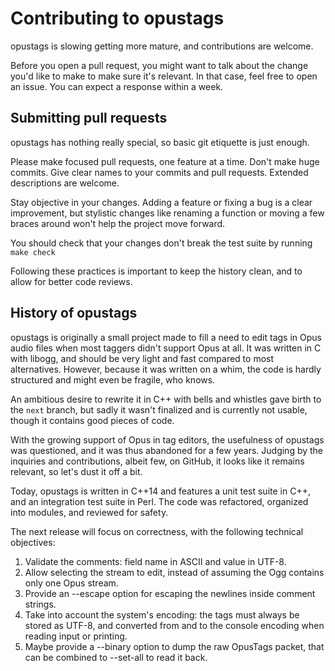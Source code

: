 # Contributing to opustags

opustags is slowing getting more mature, and contributions are welcome.

Before you open a pull request, you might want to talk about the change you'd
like to make to make sure it's relevant. In that case, feel free to open an
issue. You can expect a response within a week.

## Submitting pull requests

opustags has nothing really special, so basic git etiquette is just enough.

Please make focused pull requests, one feature at a time. Don't make huge
commits. Give clear names to your commits and pull requests. Extended
descriptions are welcome.

Stay objective in your changes. Adding a feature or fixing a bug is a clear
improvement, but stylistic changes like renaming a function or moving a few
braces around won't help the project move forward.

You should check that your changes don't break the test suite by running
`make check`

Following these practices is important to keep the history clean, and to allow
for better code reviews.

## History of opustags

opustags is originally a small project made to fill a need to edit tags in Opus
audio files when most taggers didn't support Opus at all. It was written in C
with libogg, and should be very light and fast compared to most alternatives.
However, because it was written on a whim, the code is hardly structured and
might even be fragile, who knows.

An ambitious desire to rewrite it in C++ with bells and whistles gave birth to
the `next` branch, but sadly it wasn't finalized and is currently not usable,
though it contains good pieces of code.

With the growing support of Opus in tag editors, the usefulness of opustags was
questioned, and it was thus abandoned for a few years. Judging by the
inquiries and contributions, albeit few, on GitHub, it looks like it remains
relevant, so let's dust it off a bit.

Today, opustags is written in C++14 and features a unit test suite in C++, and
an integration test suite in Perl. The code was refactored, organized into
modules, and reviewed for safety.

The next release will focus on correctness, with the following technical
objectives:

1. Validate the comments: field name in ASCII and value in UTF-8.
2. Allow selecting the stream to edit, instead of assuming the Ogg contains only
   one Opus stream.
3. Provide an --escape option for escaping the newlines inside comment strings.
4. Take into account the system's encoding: the tags must always be stored as
   UTF-8, and converted from and to the console encoding when reading input or
   printing.
5. Maybe provide a --binary option to dump the raw OpusTags packet, that can be
   combined to --set-all to read it back.
